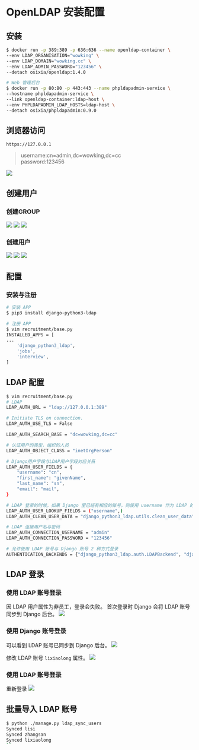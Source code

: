 # OpenLDAP 安装配置
## 安装
```bash
$ docker run -p 389:389 -p 636:636 --name openldap-container \
--env LDAP_ORGANISATION="wowking" \
--env LDAP_DOMAIN="wowking.cc" \
--env LDAP_ADMIN_PASSWORD="123456" \
--detach osixia/openldap:1.4.0

# Web 管理后台
$ docker run -p 80:80 -p 443:443 --name phpldapadmin-service \
--hostname phpldapadmin-service \
--link openldap-container:ldap-host \
--env PHPLDAPADMIN_LDAP_HOSTS=ldap-host \
--detach osixia/phpldapadmin:0.9.0
```

## 浏览器访问
`https://127.0.0.1`
> username:cn=admin,dc=wowking,dc=cc  
> password:123456  

![](.openldap_images/dfc64c79.png)

## 创建用户
### 创建GROUP
![](.openldap_images/91ab095c.png)
![](.openldap_images/82648c7c.png)
![](.openldap_images/bdfe8e59.png)

### 创建用户
![](.openldap_images/6f0786f2.png)
![](.openldap_images/d048abf7.png)
![](.openldap_images/ee354b46.png)

## 配置
### 安装与注册
```bash
# 安装 APP
$ pip3 install django-python3-ldap

# 注册 APP
$ vim recruitment/base.py
INSTALLED_APPS = [
...
    'django_python3_ldap',
    'jobs',
    'interview',
]
```

## LDAP 配置
```bash
$ vim recruitment/base.py
# LDAP
LDAP_AUTH_URL = "ldap://127.0.0.1:389"

# Initiate TLS on connection.
LDAP_AUTH_USE_TLS = False

LDAP_AUTH_SEARCH_BASE = "dc=wowking,dc=cc"

# 认证用户的类型，组织的人员
LDAP_AUTH_OBJECT_CLASS = "inetOrgPerson"

# Django用户字段与LDAP用户字段对应关系
LDAP_AUTH_USER_FIELDS = {
    "username": "cn",
    "first_name": "givenName",
    "last_name": "sn",
    "email": "mail",
}

# LDAP 登录的时候，如果 Django 里已经有相应的账号，则使用 username 作为 LDAP 的登录用户名
LDAP_AUTH_USER_LOOKUP_FIELDS = ("username",)
LDAP_AUTH_CLEAN_USER_DATA = "django_python3_ldap.utils.clean_user_data"

# LDAP 连接用户名与密码
LDAP_AUTH_CONNECTION_USERNAME = "admin"
LDAP_AUTH_CONNECTION_PASSWORD = "123456"

# 允许使用 LDAP 账号与 Django 账号 2 种方式登录
AUTHENTICATION_BACKENDS = {"django_python3_ldap.auth.LDAPBackend", "django.contrib.auth.backends.ModelBackend", }
```

## LDAP 登录
### 使用 LDAP 账号登录
因 LDAP 用户属性为非员工，登录会失败。
首次登录时 Django 会将 LDAP 账号同步到 Django 后台。
![](.openldap_images/ef7557c3.png)

### 使用 Django 账号登录
可以看到 LDAP 账号已同步到 Django 后台。
![](.openldap_images/dfd579ac.png)

修改 LDAP 账号 `lixiaolong` 属性。 
![](.openldap_images/f596687a.png)

### 使用 LDAP 账号登录
重新登录
![](.openldap_images/e54e5481.png)

## 批量导入 LDAP 账号
```bash
$ python ./manage.py ldap_sync_users 
Synced lisi
Synced zhangsan
Synced lixiaolong
``
